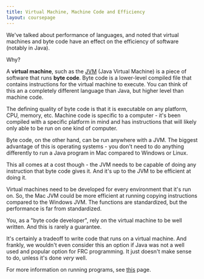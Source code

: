```yaml
---
title: Virtual Machine, Machine Code and Efficiency
layout: coursepage
---
```


We've talked about performance of languages, and noted that virtual machines and byte code have an effect on the efficiency of software (notably in Java).

Why?

A **virtual machine**, such as the [JVM](http://en.wikipedia.org/wiki/Java_virtual_machine) (Java Virtual Machine) is a piece of software that runs **byte code**. Byte code is a lower-level compiled file that contains instructions for the virtual machine to execute. You can think of this an a completely different language than Java, but higher level than machine code.

The defining quality of byte code is that it is executable on any platform, CPU, memory, etc. Machine code is specific to a computer - it's been compiled with a specific platform in mind and has instructions that will likely only able to be run on one kind of computer.

Byte code, on the other hand, can be run anywhere with a JVM. The biggest advantage of this is operating systems - you don't need to do anything differently to run a Java program in Mac compared to Windows or Linux.

This all comes at a cost though - the JVM needs to be capable of doing any instruction that byte code gives it. And it's up to the JVM to be efficient at doing it.

Virtual machines need to be developed for every environment that it's run on. So, the Mac JVM could be more efficient at running copying instructions compared to the Windows JVM. The functions are standardized, but the performance is far from standardized.

You, as a "byte code developer", rely on the virtual machine to be well written. And this is rarely a guarantee.

It's certainly a tradeoff to write code that runs on a virtual machine. And frankly, we wouldn't even consider this an option if Java was not a well used and popular option for FRC programming. It just doesn't make sense to do, unless it's done *very* well.

For more information on running programs, see [this](/courses/CSE1110/6-Environment/1-RunningPrograms/) page.
